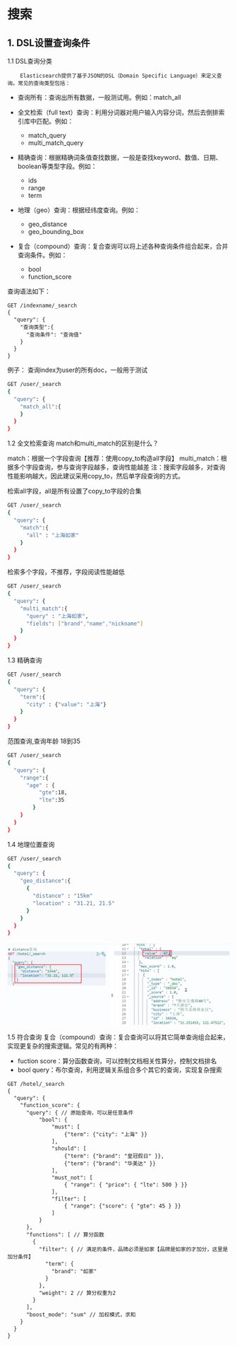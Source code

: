 # 搜索

## 1. DSL设置查询条件
1.1 DSL查询分类

        Elasticsearch提供了基于JSON的DSL（Domain Specific Language）来定义查询。常见的查询类型包括：

- 查询所有：查询出所有数据，一般测试用。例如：match_all
- 全文检索（full text）查询：利用分词器对用户输入内容分词，然后去倒排索引库中匹配。例如： 
  - match_query 
  - multi_match_query

- 精确查询：根据精确词条值查找数据，一般是查找keyword、数值、日期、boolean等类型字段。例如： 
  - ids 
  - range 
  - term
- 地理（geo）查询：根据经纬度查询。例如： 
  - geo_distance
  - geo_bounding_box
- 复合（compound）查询：复合查询可以将上述各种查询条件组合起来，合并查询条件。例如：
  - bool
  - function_score

查询语法如下：
```
GET /indexname/_search
{
  "query": {
    "查询类型":{
      "查询条件": "查询值"
    }
  }
}
```

例子：
查询index为user的所有doc，一般用于测试
```bash
GET /user/_search
{
  "query": {
    "match_all":{
    }
  }
}
```

1.2 全文检索查询
match和multi_match的区别是什么？

match：根据一个字段查询【推荐：使用copy_to构造all字段】
multi_match：根据多个字段查询，参与查询字段越多，查询性能越差
注：搜索字段越多，对查询性能影响越大，因此建议采用copy_to，然后单字段查询的方式。

检索all字段，all是所有设置了copy_to字段的合集
```bash
GET /user/_search
{
  "query": {
    "match":{
      "all" : "上海如家"
    }
  }
}
```

检索多个字段，不推荐，字段阅读性能越低
```bash
GET /user/_search
{
  "query": {
    "multi_match":{
      "query" : "上海如家",
      "fields": ["brand","name","nickname"]
    }
  }
}
```

1.3 精确查询
```bash
GET /user/_search
{
  "query": {
    "term":{
      "city" : {"value": "上海"}
    }
  }
}
```

范围查询,查询年龄 18到35
```bash
GET /user/_search
{
  "query": {
    "range":{
      "age" : {
          "gte":18, 
          "lte":35
        }
    }
  }
}
```

1.4 地理位置查询

```bash
GET /user/_search
{
  "query": {
    "geo_distance":{
      {
        "distance" : "15km"
        "location" : "31.21, 21.5"
      }
    }
  }
}
```
![](../static/img.png)

1.5 符合查询
复合（compound）查询：复合查询可以将其它简单查询组合起来，实现更复杂的搜索逻辑。常见的有两种：
- fuction score：算分函数查询，可以控制文档相关性算分，控制文档排名
- bool query：布尔查询，利用逻辑关系组合多个其它的查询，实现复杂搜索
```
GET /hotel/_search
{
  "query": {
    "function_score": {           
      "query": { // 原始查询，可以是任意条件
          "bool": {
              "must": [
                  {"term": {"city": "上海" }}
              ],
              "should": [
                  {"term": {"brand": "皇冠假日" }},
                  {"term": {"brand": "华美达" }}
              ],
              "must_not": [
                  { "range": { "price": { "lte": 500 } }}
              ],
              "filter": [
                  { "range": {"score": { "gte": 45 } }}
              ]
          }
      },
      "functions": [ // 算分函数
        {
          "filter": { // 满足的条件，品牌必须是如家【品牌是如家的才加分，这里是加分条件】
            "term": {
              "brand": "如家"
            }
          },
          "weight": 2 // 算分权重为2
        }
      ],
      "boost_mode": "sum" // 加权模式，求和
    }
  }  
}
```


